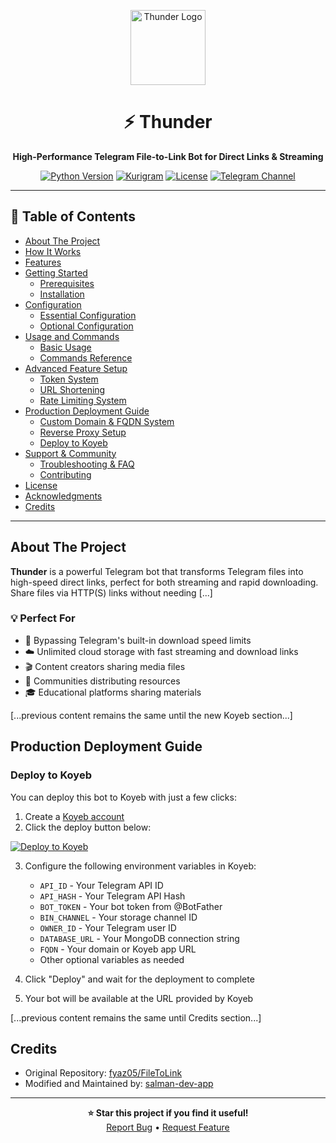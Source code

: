 <p align="center">
  <img src="https://cdn.jsdelivr.net/gh/fyaz05/Resources@main/FileToLink/Thunder.jpg" alt="Thunder Logo" width="120">
  <h1 align="center">⚡ Thunder</h1>
</p>

<p align="center">
  <b>High-Performance Telegram File-to-Link Bot for Direct Links & Streaming</b>
</p>

<p align="center">
  <a href="https://www.python.org/"><img src="https://img.shields.io/badge/python-3.13%2B-blue?style=for-the-badge&logo=python" alt="Python Version"></a>
  <a href="https://github.com/KurimuzonAkuma/pyrogram/"><img src="https://img.shields.io/badge/Kurigram-red?style=for-the-badge" alt="Kurigram"></a>
  <a href="LICENSE"><img src="https://img.shields.io/github/license/fyaz05/FileToLink?style=for-the-badge&color=green" alt="License"></a>
  <a href="https://t.me/Thunder_Updates"><img src="https://img.shields.io/badge/Telegram-Channel-blue?style=for-the-badge&logo=telegram" alt="Telegram Channel"></a>
</p>

<hr>

## 📑 Table of Contents

- [About The Project](#about-the-project)
- [How It Works](#how-it-works)
- [Features](#features)
- [Getting Started](#getting-started)
  - [Prerequisites](#prerequisites)
  - [Installation](#installation)
- [Configuration](#configuration)
  - [Essential Configuration](#essential-configuration)
  - [Optional Configuration](#optional-configuration)
- [Usage and Commands](#usage-and-commands)
  - [Basic Usage](#basic-usage)
  - [Commands Reference](#commands-reference)
- [Advanced Feature Setup](#advanced-feature-setup)
  - [Token System](#token-system)
  - [URL Shortening](#url-shortening)
  - [Rate Limiting System](#rate-limiting-system)
- [Production Deployment Guide](#production-deployment-guide)
  - [Custom Domain & FQDN System](#custom-domain--fqdn-system)
  - [Reverse Proxy Setup](#reverse-proxy-setup)
  - [Deploy to Koyeb](#deploy-to-koyeb)
- [Support & Community](#support--community)
  - [Troubleshooting & FAQ](#troubleshooting--faq)
  - [Contributing](#contributing)
- [License](#license)
- [Acknowledgments](#acknowledgments)
- [Credits](#credits)

<hr>

## About The Project

**Thunder** is a powerful Telegram bot that transforms Telegram files into high-speed direct links, perfect for both streaming and rapid downloading. Share files via HTTP(S) links without needing [...]

### 💡 Perfect For

-   🚀 Bypassing Telegram's built-in download speed limits
-   ☁️ Unlimited cloud storage with fast streaming and download links
-   🎬 Content creators sharing media files
-   👥 Communities distributing resources
-   🎓 Educational platforms sharing materials

[...previous content remains the same until the new Koyeb section...]

## Production Deployment Guide

### Deploy to Koyeb

You can deploy this bot to Koyeb with just a few clicks:

1. Create a [Koyeb account](https://app.koyeb.com/auth/signin)
2. Click the deploy button below:

[![Deploy to Koyeb](https://www.koyeb.com/static/images/deploy/button.svg)](https://app.koyeb.com/deploy?type=git&repository=github.com/salman-dev-app/FileToLink&branch=main&name=thunder-bot)

3. Configure the following environment variables in Koyeb:
   - `API_ID` - Your Telegram API ID
   - `API_HASH` - Your Telegram API Hash
   - `BOT_TOKEN` - Your bot token from @BotFather
   - `BIN_CHANNEL` - Your storage channel ID
   - `OWNER_ID` - Your Telegram user ID
   - `DATABASE_URL` - Your MongoDB connection string
   - `FQDN` - Your domain or Koyeb app URL
   - Other optional variables as needed

4. Click "Deploy" and wait for the deployment to complete
5. Your bot will be available at the URL provided by Koyeb

[...previous content remains the same until Credits section...]

## Credits

- Original Repository: [fyaz05/FileToLink](https://github.com/fyaz05/FileToLink)
- Modified and Maintained by: [salman-dev-app](https://github.com/salman-dev-app)

---

<p align="center">
  <b>⭐ Star this project if you find it useful!</b><br>
  <a href="https://github.com/salman-dev-app/FileToLink/issues/new">Report Bug</a> •
  <a href="https://github.com/salman-dev-app/FileToLink/issues/new">Request Feature</a>
</p>